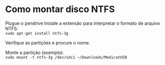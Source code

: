 # Como montar disco NTFS
Plugue o pendrive
Instale a extensão para interpretar o formato de arquivo NTFS:  
`sudo apt-get install ntfs-3g`

Verifique as partições e procure o nome.

Monte a partição (exemplo):  
`sudo mount -t ntfs-3g /dev/sdc1 ~/Downloads/MedicatUSB`